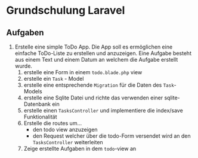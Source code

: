 # Grundschulung Laravel
## Aufgaben
1. Erstelle eine simple ToDo App. Die App soll es ermöglichen eine einfache ToDo-Liste zu erstellen 
   und anzuzeigen. Eine Aufgabe besteht aus einem Text und einem Datum an welchem die Aufgabe erstellt wurde.
    1. erstelle eine Form in einem `todo.blade.php` view
    2. erstelle ein `Task` - Model
    3. erstelle eine entsprechende `Migration` für die Daten des `Task`-Models
    4. erstelle eine Sqlite Datei und richte das verwenden einer sqlite-Datenbank ein
    5. erstelle einen `TasksController` und implementiere die index/save Funktionalität
    6. Erstelle die routes um...
        + den todo view anzuzeigen
        + den Request welcher über die todo-Form versendet wird an den `TasksController` weiterleiten
    7. Zeige erstellte Aufgaben in dem `todo`-view an
    
    